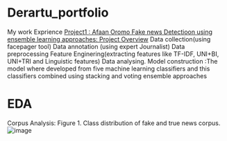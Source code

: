 # Derartu_portfolio
My work Exprience
[Project1 : Afaan Oromo Fake news Detectioon using ensemble learning approaches: Project Overview](https://www.example.com)
Data collection(using facepager tool)
Data annotation (using expert Journalist)
Data preprocessing
Feature Enginering(extracting features like TF-IDF, UNI+BI, UNI+TRI and Linguistic features)
Data analysing.
Model construction :The model where developed from five machine learning classifiers and this classifiers combined using stacking and voting ensemble approaches 
# EDA
 Corpus Analysis:
 Figure 1. Class distribution of fake and true news corpus.
 ![image](https://user-images.githubusercontent.com/106262395/170339730-bed57b0f-d647-4797-ab7a-a1aca26cd28b.png)
